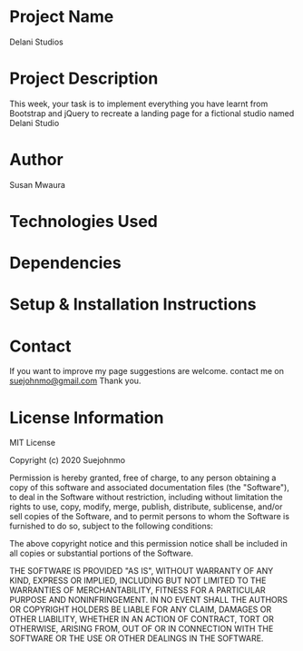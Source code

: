 
# Project Name
Delani Studios

# Project Description
This week, your task is to implement everything you have learnt from Bootstrap and jQuery to recreate a landing page for a fictional studio named Delani Studio

# Author
Susan Mwaura

# Technologies Used

# Dependencies

# Setup & Installation Instructions

# Contact
If you want to improve my page suggestions are welcome. contact me on suejohnmo@gmail.com Thank you.

# License Information
MIT License

Copyright (c) 2020 Suejohnmo

Permission is hereby granted, free of charge, to any person obtaining a copy
of this software and associated documentation files (the "Software"), to deal
in the Software without restriction, including without limitation the rights
to use, copy, modify, merge, publish, distribute, sublicense, and/or sell
copies of the Software, and to permit persons to whom the Software is
furnished to do so, subject to the following conditions:

The above copyright notice and this permission notice shall be included in all
copies or substantial portions of the Software.

THE SOFTWARE IS PROVIDED "AS IS", WITHOUT WARRANTY OF ANY KIND, EXPRESS OR
IMPLIED, INCLUDING BUT NOT LIMITED TO THE WARRANTIES OF MERCHANTABILITY,
FITNESS FOR A PARTICULAR PURPOSE AND NONINFRINGEMENT. IN NO EVENT SHALL THE
AUTHORS OR COPYRIGHT HOLDERS BE LIABLE FOR ANY CLAIM, DAMAGES OR OTHER
LIABILITY, WHETHER IN AN ACTION OF CONTRACT, TORT OR OTHERWISE, ARISING FROM,
OUT OF OR IN CONNECTION WITH THE SOFTWARE OR THE USE OR OTHER DEALINGS IN THE
SOFTWARE.
